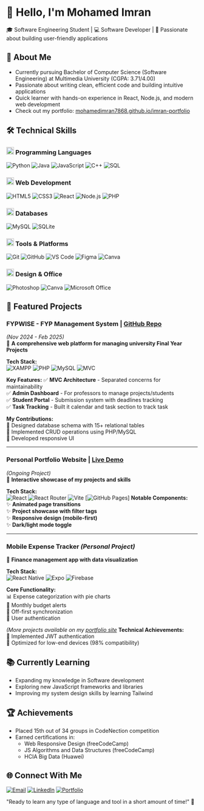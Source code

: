 # 👋 Hello, I'm Mohamed Imran

🎓 Software Engineering Student | 💻 Software Developer | 🚀 Passionate about building user-friendly applications

## 📌 About Me
- Currently pursuing Bachelor of Computer Science (Software Engineering) at Multimedia University (CGPA: 3.71/4.00)
- Passionate about writing clean, efficient code and building intuitive applications
- Quick learner with hands-on experience in React, Node.js, and modern web development
- Check out my portfolio: [mohamedimran7868.github.io/imran-portfolio](https://mohamedimran7868.github.io/imran-portfolio/#/)

## 🛠️ Technical Skills

### <img src="https://cdn-icons-png.flaticon.com/512/1005/1005141.png" width="20"> Programming Languages
![Python](https://img.shields.io/badge/Python-Excellent-3776AB?logo=python&logoColor=white)
![Java](https://img.shields.io/badge/Java-Intermediate-007396?logo=java&logoColor=white)
![JavaScript](https://img.shields.io/badge/JavaScript-Intermediate-F7DF1E?logo=javascript&logoColor=black)
![C++](https://img.shields.io/badge/C++-Intermediate-00599C?logo=c%2B%2B&logoColor=white)
![SQL](https://img.shields.io/badge/SQL-Intermediate-4479A1?logo=postgresql&logoColor=white)

### <img src="https://cdn-icons-png.flaticon.com/512/2282/2282188.png" width="20"> Web Development
![HTML5](https://img.shields.io/badge/HTML5-Excellent-E34F26?logo=html5&logoColor=white)
![CSS3](https://img.shields.io/badge/CSS3-Excellent-1572B6?logo=css3&logoColor=white)
![React](https://img.shields.io/badge/React-Intermediate-61DAFB?logo=react&logoColor=black)
![Node.js](https://img.shields.io/badge/Node.js-Intermediate-339933?logo=node.js&logoColor=white)
![PHP](https://img.shields.io/badge/PHP-Excellent-777BB4?logo=php&logoColor=white)

### <img src="https://cdn-icons-png.flaticon.com/512/4492/4492311.png" width="20"> Databases
![MySQL](https://img.shields.io/badge/MySQL-Intermediate-4479A1?logo=mysql&logoColor=white)
![SQLite](https://img.shields.io/badge/SQLite-Beginner-003B57?logo=sqlite&logoColor=white)

### <img src="https://cdn-icons-png.flaticon.com/512/1055/1055687.png" width="20"> Tools & Platforms
![Git](https://img.shields.io/badge/Git-Intermediate-F05032?logo=git&logoColor=white)
![GitHub](https://img.shields.io/badge/GitHub-Intermediate-181717?logo=github&logoColor=white)
![VS Code](https://img.shields.io/badge/VS_Code-Excellent-007ACC?logo=visual-studio-code&logoColor=white)
![Figma](https://img.shields.io/badge/Figma-Beginner-F24E1E?logo=figma&logoColor=white)
![Canva](https://img.shields.io/badge/Canva-Intermediate-F24E1E?logo=canva&logoColor=white)

### <img src="https://cdn-icons-png.flaticon.com/512/732/732220.png" width="20"> Design & Office
![Photoshop](https://img.shields.io/badge/Photoshop-Excellent-31A8FF?logo=adobe-photoshop&logoColor=white)
![Canva](https://img.shields.io/badge/Canva-Excellent-00C4CC?logo=canva&logoColor=white)
![Microsoft Office](https://img.shields.io/badge/Microsoft_Office-Excellent-D83B01?logo=microsoft-office&logoColor=white)

## 🚀 Featured Projects

### **FYPWISE - FYP Management System** | [GitHub Repo](https://github.com/yourusername/FYPWISE)
*(Nov 2024 - Feb 2025)*  
📌 **A comprehensive web platform for managing university Final Year Projects**

**Tech Stack:**  
![XAMPP](https://img.shields.io/badge/XAMPP-FB7A24?logo=xampp&logoColor=white)
![PHP](https://img.shields.io/badge/PHP-777BB4?logo=php&logoColor=white)
![MySQL](https://img.shields.io/badge/MySQL-4479A1?logo=mysql&logoColor=white)
![MVC](https://img.shields.io/badge/Architecture-MVC-FF6B6B)

**Key Features:**
✅ **MVC Architecture** - Separated concerns for maintainability  
✅ **Admin Dashboard** - For professors to manage projects/students  
✅ **Student Portal** - Submission system with deadlines tracking  
✅ **Task Tracking** - Built it calendar and task section to track task  

**My Contributions:**  
🔹 Designed database schema with 15+ relational tables  
🔹 Implemented CRUD operations using PHP/MySQL  
🔹 Developed responsive UI

---

### **Personal Portfolio Website** | [Live Demo](https://mohamedimran7868.github.io/imran-portfolio/#/)
*(Ongoing Project)*  
📌 **Interactive showcase of my projects and skills**

**Tech Stack:**  
![React](https://img.shields.io/badge/React-61DAFB?logo=react&logoColor=black)
![React Router](https://img.shields.io/badge/React_Router-CA4245?logo=react-router&logoColor=white)
![Vite](https://img.shields.io/badge/Vite-646CFF?logo=vite&logoColor=white)
[![GitHub Pages](https://img.shields.io/badge/GitHub_Pages-222222?logo=github&logoColor=white&style=flat-square)]
**Notable Components:**  
✨ **Animated page transitions**  
✨ **Project showcase with filter tags**  
✨ **Responsive design (mobile-first)**  
✨ **Dark/light mode toggle**  

---

### **Mobile Expense Tracker** *(Personal Project)*
📌 **Finance management app with data visualization**

**Tech Stack:**  
![React Native](https://img.shields.io/badge/React_Native-61DAFB?logo=react&logoColor=black)
![Expo](https://img.shields.io/badge/Expo-000020?logo=expo&logoColor=white)
![Firebase](https://img.shields.io/badge/Firebase-FFCA28?logo=firebase&logoColor=black)

**Core Functionality:**  
📊 Expense categorization with pie charts  
🔔 Monthly budget alerts  
📱 Off-first synchronization  
🔐 User authentication  

*(More projects available on my [portfolio site]((https://mohamedimran7868.github.io/imran-portfolio/#/))*
**Technical Achievements:**  
🔐 Implemented JWT authentication  
📲 Optimized for low-end devices (98% compatibility)  
## 📚 Currently Learning
- Expanding my knowledge in Software development
- Exploring new JavaScript frameworks and libraries
- Improving my system design skills by learning Tailwind

## 🏆 Achievements
- Placed 15th out of 34 groups in CodeNection competition
- Earned certifications in:
  - Web Responsive Design (freeCodeCamp)
  - JS Algorithms and Data Structures (freeCodeCamp)
  - HCIA Big Data (Huawei)

## 🌐 Connect With Me
[![Email](https://img.shields.io/badge/-imranwork7868@gmail.com-D14836?style=flat&logo=gmail&logoColor=white)](mailto:imranwork7868@gmail.com)
[![LinkedIn](https://img.shields.io/badge/-LinkedIn-0077B5?style=flat&logo=linkedin&logoColor=white)](your-linkedin-url)
[![Portfolio](https://img.shields.io/badge/-Portfolio-000000?style=flat&logo=react&logoColor=white)](https://mohamedimran7868.github.io/imran-portfolio/#/)

"Ready to learn any type of language and tool in a short amount of time!" 💪

